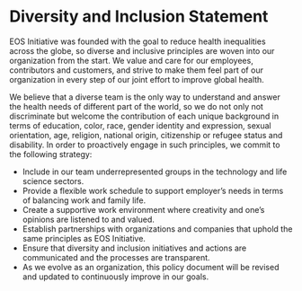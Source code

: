 # Diversity and Inclusion Statement

EOS Initiative was founded with the goal to reduce health inequalities across the globe, so diverse and inclusive principles are woven into our organization from the start. We value and care for our employees, contributors and customers, and strive to make them feel part of our organization in every step of our joint effort to improve global health.

We believe that a diverse team is the only way to understand and answer the health needs of different part of the world, so we do not only not discriminate but welcome the contribution of each unique background in terms of education, color, race, gender identity and expression, sexual orientation, age, religion, national origin, citizenship or refugee status and disability. In order to proactively engage in such principles, we commit to the following strategy:
- Include in our team underrepresented groups in the technology and life science sectors.
- Provide a flexible work schedule to support employer’s needs in terms of balancing work and family life.
- Create a supportive work environment where creativity and one’s opinions are listened to and valued.
- Establish partnerships with organizations and companies that uphold the same principles as EOS Initiative.
- Ensure that diversity and inclusion initiatives and actions are communicated and the processes are transparent.
- As we evolve as an organization, this policy document will be revised and updated to continuously improve in our goals.
